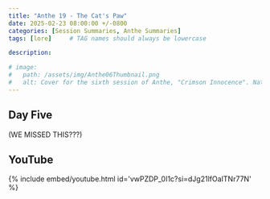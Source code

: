 ```yaml
---
title: "Anthe 19 - The Cat's Paw"
date: 2025-02-23 08:00:00 +/-0800
categories: [Session Summaries, Anthe Summaries]
tags: [lore]     # TAG names should always be lowercase

description:

# image:
#   path: /assets/img/Anthe06Thumbnail.png
#   alt: Cover for the sixth session of Anthe, "Crimson Innocence". Natalia and Lynore peacefully outlined in a charcoal sketch as described by the session. Made by Blake.
---
```


## Day Five

(WE MISSED THIS???)

## YouTube

{% include embed/youtube.html id='vwPZDP_0I1c?si=dJg21lfOaITNr77N' %}
